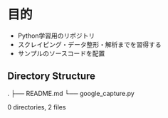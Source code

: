 # 目的

- Python学習用のリポジトリ
- スクレイピング・データ整形・解析までを習得する
- サンプルのソースコードを配置

## Directory Structure

.
├── README.md
└── google_capture.py

0 directories, 2 files




